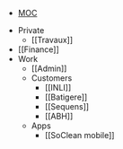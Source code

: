 <nav aria-label="Breadcrumb" class="custom-breadcrumb">
    <ul>
        <li><a href="obsidian://advanced-uri?vault=Donaldo&filepath=MOC"> MOC</a></li>
    </ul>
</nav>

- Private
	- [[Travaux]]
- [[Finance]]
- Work
	- [[Admin]]
	- Customers
		- [[INLI]]
		- [[Batigere]]
		- [[Sequens]]
		- [[ABH]]
	- Apps
		- [[SoClean mobile]]

